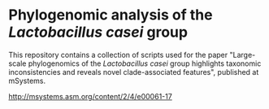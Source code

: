 # Phylogenomic analysis of the *Lactobacillus casei* group

This repository contains a collection of scripts used for the paper "Large-scale phylogenomics of the *Lactobacillus casei* group highlights taxonomic inconsistencies and reveals novel clade-associated features", published at mSystems.

http://msystems.asm.org/content/2/4/e00061-17
